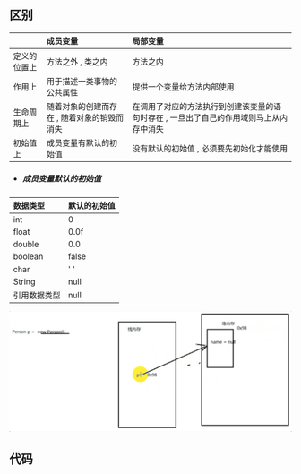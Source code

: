 ## 区别

|  | 成员变量 | 局部变量 |
| :--- | :--- | :--- |
| 定义的位置上 | 方法之外 , 类之内 | 方法之内 |
| 作用上 | 用于描述一类事物的公共属性 | 提供一个变量给方法内部使用 |
| 生命周期上 | 随着对象的创建而存在 , 随着对象的销毁而消失 | 在调用了对应的方法执行到创建该变量的语句时存在 , 一旦出了自己的作用域则马上从内存中消失 |
| 初始值上 | 成员变量有默认的初始值 | 没有默认的初始值 , 必须要先初始化才能使用 |

* ##### 成员变量默认的初始值

| 数据类型 | 默认的初始值 |
| :--- | :--- |
| int | 0 |
| float | 0.0f |
| double | 0.0 |
| boolean | false |
| char | ' ' |
| String | null |
| 引用数据类型 | null |

![](/assets/成员变量.png)

## 代码

```java

```



